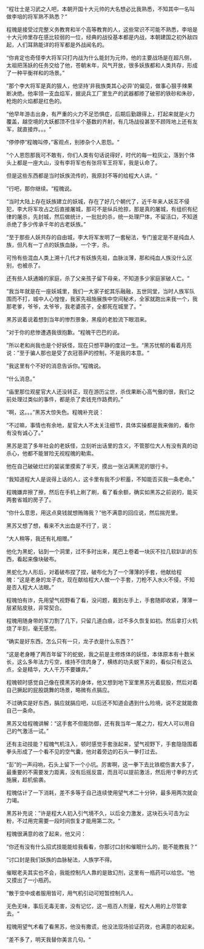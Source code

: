 ”程壮士是习武之人吧，本朝开国十大元帅的大名想必比我熟悉，不知其中一名叫做李培的将军熟不熟悉？“

程魄是接受过完整义务教育和半个高等教育的人，这些常识不可能不熟悉，李培是十大元帅里存在感比较弱的一位，经典的战役基本都是内战，本朝建国之初外敌四起，人们耳熟能详的将军都是外战闻名的。

“你肯定也奇怪李大将军只打内战为什么能封为元帅，他的主要战场是在超凡侧，太祖把荡妖的任务交给了他，苍朝末年，风气开放，很多妖族都和人类共存，形成了一种平衡祥和的场景。”

”那个李大将军是真的狠人，他坚持'非我族类其心必异'的偏见，做事心狠手辣果断决绝。他率领一支血焰军，据说兵工厂里生产的武器都掺了破邪的铁砂和朱砂，枪炮的火焰都是红色的。

“他早年游击出身，有严重的火力不足恐惧症，后期后勤跟得上，打起来就是火力覆盖，越空境的大妖都顶不住半个基数的齐射，有几场战役甚至不顾阵地上还有友军，就直接炸。。。“

”停停停“程魄叫停，”客观点，别掺杂个人恩怨。“

”个人恩怨那我可不敢有，你们人类有句话说得好，时代的每一粒灰尘，落到个体头上都是一座大山，没有李将军也有张将军王将军，我是认命了。

但是这些东西都是当时妖族流传的，我原封不等的给程大人讲。“

”行吧，那你继续。“程魄说。

“当时大陆上存在妖族建立的妖城，存在了好几个朝代了，近千年来人妖互不侵犯，李大将军攻占之后直接屠城，那可不是纵兵抢掠，那是真的屠城，有组织有纪律的屠杀，先封城，然后做统计，一批批的杀，统一处理尸体，不留活口，不知道杀绝了多少传承千年的古老妖族。”

”至于那些人妖共存的自由城，李大将军发明了一套秘法，专门鉴定是不是纯血人族，但凡有一丁点的妖族血脉，一个字，杀。

可怜有些混血人类上溯十几代才有妖族先祖，血脉淡薄，那和纯血人族没什么区别，也被杀了。

还有些人妖通婚的家庭，杀了父亲孩子留下母亲，不知道多少家庭家破人亡。“

”我当年就是在一座妖城里，我们一大家子蛇其乐融融，五世同堂，当时人族军队围而不打，城中人心惶惶，我家先祖施展族中空间秘术，全家就跑出来我一个，我那老爹，爷爷，太爷爷，我老婆孩子，全都死在城里了。“

黑苏说着说着想到当年的惨烈景象，黑瘦的老脸流下眼泪来。

”对于你的悲惨遭遇我很抱歉。“程魄干巴巴的说。

”所以老和尚我也是个好妖怪，现在只想平静的度过一生。“黑苏忧郁的看着月亮说：”至于骗人那也是受了衣冠菩萨的控制，不是我的本意。“

”我这里有个不好的消息告诉你。”程魄说。

“什么消息。”

“庙里那位观星官大人还没转正，现在游历尘世，杀伐果断心高气傲的很，我们之前处理过类似的事件，都是杀了卖钱充作路费的。”

“啊，这。。。”黑苏大惊失色。程魄补充说：

“不过嘛，事情也有余地，星官大人不太关注细节，具体实操都是我来做的，看你有没有诚心了。”

黑苏是混了多年社会的老妖怪，立刻听出话里的含义，不管那位大人有没有真的动杀心，他都不能冒险无视程魄的勒索。

他在自己破破烂烂的袈裟里摸索了半天，摸出一张沾满黑泥的银行卡。

“我知道程大人是说得上话的人，这卡里有我不少积蓄，不知能否买我一条老命。”

程魄嫌弃擦了擦，然后在手机上刷了刷，看了看余额，确实如黑苏之前说的，能买两套省城的房子了。

“你什么意思，用这点臭钱就想贿赂我？”他不满意的回应说，然后揣兜里。

黑苏又想了想，看来不大出血是不行了，说：

“大人稍等，我还有礼相赠。”

他化为黑蛇，钻到一个洞里，过不多时出来，尾巴上卷着一块灰不拉几软趴趴的东西，看起来像块破布。

黑蛇化为人形后，对着破布捏了捏，破布化为了一个薄薄的手套，他献给程魄：“这是老身的龙子衣，现在献给程大人做一个手套，刀枪不入水火不侵，不知是否入程大人法眼。”

程魄怕有诈，先用望气视野看了看，没问题，戴到左手上，手套随即收紧，薄薄一层紧贴皮肤，非常契合。

程魄用随身带的军刀割了几下，只留几道白痕，过不多久恢复如初。然后拿打火机烧了半刻，毫无感觉。

“确实是好东西，怎么只有一只，龙子衣是什么东西？”

“这是老身睡了两百年留下的蛇蜕，我之前是主修炼体的妖怪，本体原本有十数米长，这么多年法力亏空，维持不住肉身了，横练的功夫蜕下来的，看似只有这么点，全是精华，大人千万不要嫌弃。”

程魄顿时感觉自己像在摸黑苏的身体，他又想到地下室里黑苏光着屁股，然后对着自己撅起的屁股跳舞的场景，略微有点膈应。

不过确实是好东西，膈应就膈应吧，以后还不知道会遇到什么险境，说不定就能救自己一条命。

黑苏又给程魄讲解：“这手套不但能防御，还有我当年一尾之力，程大人可以用自己的气激活一试。”

还有主动技能？程魄气机注入，顿时感觉手套涨起来，望气视野下，手套隐隐围着拳头形成了一个看不见的空气囊，他对着旁边的石头一拳打过去。

“彭”的一声闷响，石头上留下一个小坑。厉害啊，这一拳下去比铁棍伤害大多了，最重要的不需要发力距离，没有后摇反震，而且可以提前激活，然后用寸拳的方式施展，趁机偷袭。

程魄估计了一下消耗，差不多等于自己连续使用望气术二十分钟，最多用两次就会力竭。

黑苏补充说：”许是程大人初入引气境不久，以后全力激发，这块石头可击为尘粉，不过用完需要一段时间恢复才能用第二次。“

程魄很满意的收了起来，他又问：

”你还有没有什么招式技能能给我看看，你那讨口封和催眠什么的，能不能教我？“

”讨口封是我们妖族的血脉秘法，人族学不得。

催眠老夫其实也不会，我能控制凡人靠的是致幻剂，这里有一瓶药可以给您。“他又摸出了一小瓶药。

”散于空中或者服用皆可，用气机引动可短暂控制凡人。

无色无味，事后无毒无害，没有记忆，这一瓶百人剂量，程大人用的上尽管拿去。“

程魄用望气术看了看黑苏，他没有撒谎，他没法现场验证药效，也满意的收起来。

”差不多了，明天我替你美言几句。“





